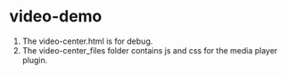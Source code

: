 # video-demo

1. The video-center.html is for debug. 
2. The video-center_files folder contains js and css for the media player plugin.


  
